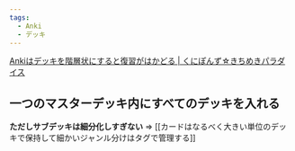 ```yaml
---
tags:
  - Anki
  - デッキ
---
```

[Ankiはデッキを階層状にすると復習がはかどる | くにぽんず☆きちめきパラダイス](https://kunipon.com/3094)

## 一つのマスターデッキ内にすべてのデッキを入れる


**ただしサブデッキは細分化しすぎない** => [[カードはなるべく大きい単位のデッキで保持して細かいジャンル分けはタグで管理する]]


